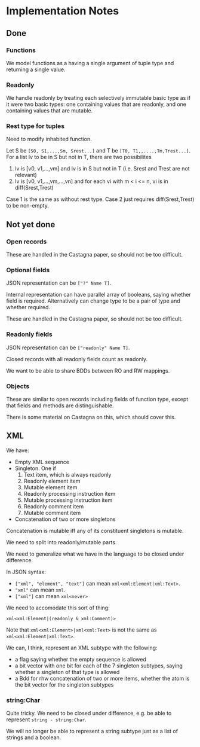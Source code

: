# Implementation Notes

## Done

### Functions

We model functions as a having a single argument of tuple type and returning a single value.

### Readonly

We handle readonly by treating each selectively immutable basic type as if it were two basic types: one containing values that are readonly, and one containing values that are mutable.

### Rest type for tuples

Need to modify inhabited function.

Let S be `[S0, S1,...,Sm, Srest...]` and T be `[T0, T1,,....,Tm,Trest...]`.
For a list lv to be in S but not in T, there are two possibilites

1. lv is [v0, v1,...,vm] and lv is in S but not in T (i.e. Srest and Trest are not relevant)
2. lv is [v0, v1,...,vm,...,vn] and for each vi with m < i <= n, vi is in diff(Srest,Trest)

Case 1 is the same as without rest type.
Case 2 just requires diff(Srest,Trest) to be non-empty.

## Not yet done

### Open records

These are handled in the Castagna paper, so should not be too difficult.

### Optional fields

JSON representation can be `["?" Name T]`.

Internal representation can have parallel array of booleans, saying whether field is required.
Alternatively can change type to be a pair of type and whether required.

These are handled in the Castagna paper, so should not be too difficult.

### Readonly fields

JSON representation can be `["readonly" Name T]`.

Closed records with all readonly fields count as readonly.

We want to be able to share BDDs between RO and RW mappings.

### Objects

These are similar to open records including fields of function type, except that fields and methods are distinguishable.

There is some material on Castagna on this, which should cover this.

## XML

We have:
* Empty XML sequence
* Singleton. One if
    1. Text item, which is always readonly
    2. Readonly element item
    3. Mutable element item
    4. Readonly processing instruction item
    5. Mutable processing instruction item
    6. Readonly comment item
    7. Mutable comment item
* Concatenation of two or more singletons

Concatenation is mutable iff any of its constituent singletons is mutable.
 
We need to split into readonly/mutable parts.

We need to generalize what we have in the language to be closed under difference.

In JSON syntax:
* `["xml", "element", "text"]` can mean `xml<xml:Element|xml:Text>`.
* `"xml"` can mean `xml`.
* `["xml"]` can mean `xml<never>`

We need to accomodate this sort of thing:

```
xml<xml:Element|(readonly & xml:Comment)>
```

Note that `xml<xml:Element>|xml<xml:Text>` is not the same as `xml<xml:Element|xml:Text>`.

We can, I think, represent an XML subtype with the following:
* a flag saying whether the empty sequence is allowed
* a bit vector with one bit for each of the 7 singleton subtypes, saying whether a singleton of that type is allowed
* a Bdd for rhw concatenation of two or more items, whether the atom is the bit vector for the singleton subtypes

### string:Char

Quite tricky. We need to be closed under difference, e.g. be able to represent `string - string:Char`.

We will no longer be able to represent a string subtype just as a list of strings and a boolean.


